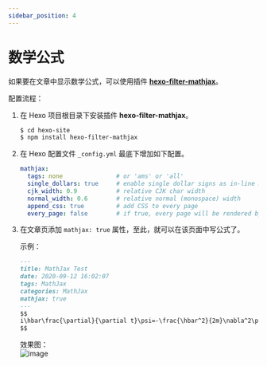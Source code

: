 ```yaml
---
sidebar_position: 4
---
```



# 数学公式

如果要在文章中显示数学公式，可以使用插件 **[hexo-filter-mathjax](https://github.com/next-theme/hexo-filter-mathjax/ )**。  

配置流程：

1. 在 Hexo 项目根目录下安装插件 **hexo-filter-mathjax**。

   ```bash
   $ cd hexo-site
   $ npm install hexo-filter-mathjax
   ```

1. 在 Hexo 配置文件 `_config.yml` 最底下增加如下配置。

   ```yml
   mathjax:
     tags: none               # or 'ams' or 'all'
     single_dollars: true     # enable single dollar signs as in-line math delimiters
     cjk_width: 0.9           # relative CJK char width
     normal_width: 0.6        # relative normal (monospace) width
     append_css: true         # add CSS to every page
     every_page: false        # if true, every page will be rendered by mathjax regardless the `mathjax` setting in Front-matter of each article
   ```

1. 在文章页添加 `mathjax: true` 属性，至此，就可以在该页面中写公式了。

   示例：

   ```markdown
   ---
   title: MathJax Test
   date: 2020-09-12 16:02:07
   tags: MathJax
   categories: MathJax
   mathjax: true
   ---
   $$
   i\hbar\frac{\partial}{\partial t}\psi=-\frac{\hbar^2}{2m}\nabla^2\psi+V\psi
   $$
   ```

   效果图：  
   ![image](https://evan.beee.top/img/image.76zdiodvgds0.png)

